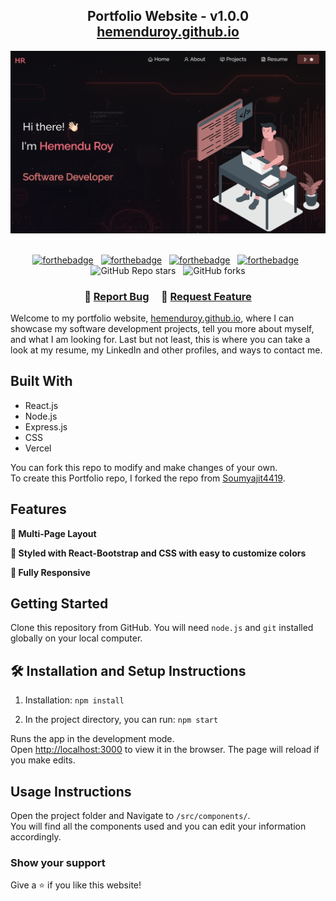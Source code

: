 <h2 align="center">
  Portfolio Website - v1.0.0<br/>
  <a href="https://hemenduroy.github.io" target="_blank">hemenduroy.github.io</a>
</h2>
<div align="center">
  <img alt="Demo" src="./Images/readme-img.png" />
</div>

<br/>

<center>

[![forthebadge](https://forthebadge.com/images/badges/made-with-javascript.svg)](https://forthebadge.com) &nbsp;
[![forthebadge](https://forthebadge.com/images/badges/built-with-love.svg)](https://forthebadge.com) &nbsp;
[![forthebadge](https://forthebadge.com/images/badges/open-source.svg)](https://forthebadge.com) &nbsp;
[![forthebadge](https://forthebadge.com/images/badges/uses-git.svg)](https://forthebadge.com) &nbsp;
![GitHub Repo stars](https://img.shields.io/github/stars/hemenduroy/Portfolio?color=red&logo=github&style=for-the-badge) &nbsp;
![GitHub forks](https://img.shields.io/github/forks/hemenduroy/Portfolio?color=red&logo=github&style=for-the-badge)

</center>

<h3 align="center">
    🔹
    <a href="https://github.com/hemenduroy/Portfolio/issues">Report Bug</a> &nbsp; &nbsp;
    🔹
    <a href="https://github.com/hemenduroy/Portfolio/issues">Request Feature</a>
</h3>

Welcome to my portfolio website, <a href="https://hemenduroy.github.io" target="_blank">hemenduroy.github.io</a>, where I can showcase my software development projects, tell you more about myself, and what I am looking for. Last but not least, this is where you can take a look at my resume, my LinkedIn and other profiles, and ways to contact me.<br/>

## Built With

- React.js
- Node.js
- Express.js
- CSS
- Vercel

You can fork this repo to modify and make changes of your own. <br/>
To create this Portfolio repo, I forked the repo from [Soumyajit4419](https://github.com/soumyajit4419/Portfolio).

## Features

**📖 Multi-Page Layout**

**🎨 Styled with React-Bootstrap and CSS with easy to customize colors**

**📱 Fully Responsive**

## Getting Started

Clone this repository from GitHub. You will need `node.js` and `git` installed globally on your local computer.

## 🛠 Installation and Setup Instructions

1. Installation: `npm install`

2. In the project directory, you can run: `npm start`

Runs the app in the development mode.\
Open [http://localhost:3000](http://localhost:3000) to view it in the browser.
The page will reload if you make edits.

## Usage Instructions

Open the project folder and Navigate to `/src/components/`. <br/>
You will find all the components used and you can edit your information accordingly.

### Show your support

Give a ⭐ if you like this website!
